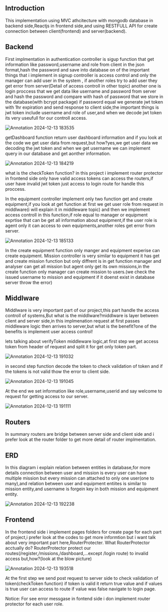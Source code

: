 ## Introduction 
This implementation using MVC athcitecture with mongodb database in backend side,Reactjs in frontend side,and using RESTFULL API for create connection between client(frontend) and server(backend).
## Backend

  First implmentation in authentication controller is sigup function that get information like password,username and role from client in the json format,hash the password and save into database on of the important 
things that i implement in signup controller is access control and only the manager can add user in the system , if another roles try to add user they get error from server(Detail of access controll in other topic)
another one is login proccess that we get data like username and password from server and hash the password and compare with hash of password that we store in the database(with bcrypt package) if password equal we generate 
jwt token with 1hr expiration and send response to client side,the important things is jwt token include username and role of user,and when we decode jwt token its very useufull for our controll access.

![Annotation 2024-12-13 183535](https://github.com/user-attachments/assets/c70f5a9f-31fe-4e83-9eda-3b68fbac478f)



  getDashboard function return user dashboard information and if you look at the code we get user data from request,but how?yes,we get user data we decoding the jwt token and when we get username we can implement
query in our database and get aonther information.

![Annotation 2024-12-13 184219](https://github.com/user-attachments/assets/3d1af3f9-e946-4f37-a053-442e9b621d45)

what is the checkToken function? in this project i implement router protector in frontend side only have valid access tokens can access the routers,if user have invalid jwt token just access to
login route for handle this proccess.

  In the equipment controller implement only two function get and create equipment,if you look at get function at first we get user role from request in middlware(i will explain it in middleware topic) and then we 
implement access controll in this function,if role equal to manager or equipment exprtise that can be get all information about equipment,if the user role is agent only it can access to own equipments,another roles
get error from server.

![Annotation 2024-12-13 185133](https://github.com/user-attachments/assets/18e116f3-06ea-4dbe-b725-77150c198f51)

  In the create equipment function only manger and equipment experise can create equipment.
Mission controller is very similar to equipment it has get and create mission function but only diffrent is in get function manager and analyser can get all mission but agent only get its own missions,in the create function only manager can create mission to users.(we check the issued username to mission and equipment if it doenst exist in database server throw the error)

## Middlware
Middlware is very important part of our project,this part handle the access controll of systems,But what is the middlware?middlware is layer between client and server side,in this implmenation request at first passes middleware logic then arrives to server,but what is the benefit?one of the benefits is implement user access control!


lets talking about verifyToken middleware logic,at first step we get access token from header of request and split it for get only token part.

![Annotation 2024-12-13 191032](https://github.com/user-attachments/assets/f2ed4579-0d5a-46cc-b429-8e0098e166ba)

in second step function decode the token to check validation of token and if the tokens is not valid thow the error to client side.

![Annotation 2024-12-13 191045](https://github.com/user-attachments/assets/9c6d452e-a77e-4b77-86ad-26ef5af0b004)

At the end we set information like role,username,userid and say welcome to request for getting access to our server.

![Annotation 2024-12-13 191111](https://github.com/user-attachments/assets/6e4a80dc-3017-4ef6-859e-03a38f45b2cc)

## Routers
In summary routers are bridge between server side and client side and i prefer look at the router folder to get more detail of router implmentation.

## ERD
In this diagram i explain relation between entities in database,for more details connection between user and mission is every user can have multiple mission but every mission 
can attached to only one user(one to many),and relation between user and equipment entiites is similar to mission entity,and username is forgein key in both mission and equipment
entity.

![Annotation 2024-12-13 192238](https://github.com/user-attachments/assets/262e2a17-14bb-4ced-89aa-0d262f71532b)


## Frontend
In the frontend side i implement pages folders for create page for each part of project,i prefer look at the codes to get more informtion but i want talk about very important part here,RouterProtecter.
What RouterProtector acctually do? RouterProtector protect our routes(/register,/missions,/dashboard,...except /login route) to invalid access but,how?(look at the blow picture)

![Annotation 2024-12-13 193518](https://github.com/user-attachments/assets/035a9ad9-cec6-479c-ab1d-d3160b9bed06)

At the first step we send post request to server side to check validation of token(checkToken function) if token is valid it return true value and if values is true user can access to route if value was false navigate to
login page.

Notice: For see error messgase in fontend side i don implement router protector for each user role.
